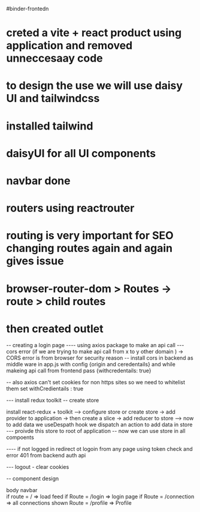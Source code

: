 #binder-frontedn

# creted a vite + react product using application and removed unneccesaay code

# to design the use we will use daisy UI and tailwindcss

# installed tailwind

# daisyUI for all UI components

# navbar done

# routers using reactrouter

# routing is very important for SEO changing routes again and again gives issue

# browser-router-dom > Routes -> route > child routes

# then created outlet

-- creating a login page
---- using axios package to make an api call
--- cors error (if we are trying to make api call from x to y other domain ) -> CORS error is from browser for security reason
-- install cors in backend as middle ware in app.js with config {origin and ceredentails}
and while makeing api call from frontend pass {withcredentails: true}

-- also axios can't set cookies for non https sites so we need to whitelist them set withCredientails : true

--- install redux toolkit -- create store

install react-redux + toolkit --> configure store or create store -> add provider to application -> then create a slice -> add reducer to store
--> now to add data we useDespath hook we dispatch an action to add data in store
--- proivde this store to root of application <provider>
-- now we can use store in all compoents

---- if not logged in redirect ot logoin from any page using token check and error 401 from backend auth api

--- logout - clear cookies

-- component design

body
navbar  
 if route = / => load feed
if Route = /login => login page
if Route = /connection => all connections shown
Route = /profile => Profile
